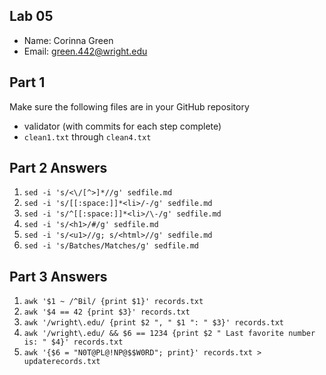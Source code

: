 ## Lab 05

- Name: Corinna Green
- Email: green.442@wright.edu

## Part 1 

Make sure the following files are in your GitHub repository
- validator (with commits for each step complete)
- `clean1.txt` through `clean4.txt`

## Part 2 Answers

1. `sed -i 's/<\/[^>]*//g' sedfile.md`
2. `sed -i 's/[[:space:]]*<li>/-/g' sedfile.md`
3. `sed -i 's/^[[:space:]]*<li>/\-/g' sedfile.md`
4. `sed -i 's/<h1>/#/g' sedfile.md`
5. `sed -i 's/<u1>//g; s/<html>//g' sedfile.md`
6. `sed -i 's/Batches/Matches/g' sedfile.md`

## Part 3 Answers

1. `awk '$1 ~ /^Bil/ {print $1}' records.txt`
2. `awk '$4 == 42 {print $3}' records.txt`
3. `awk '/wright\.edu/ {print $2 ", " $1 ": " $3}' records.txt`
4. `awk '/wright\.edu/ && $6 == 1234 {print $2 " Last favorite number is: " $4}' records.txt`
5. `awk '{$6 = "N0T@PL@!NP@$$W0RD"; print}' records.txt > updaterecords.txt`

